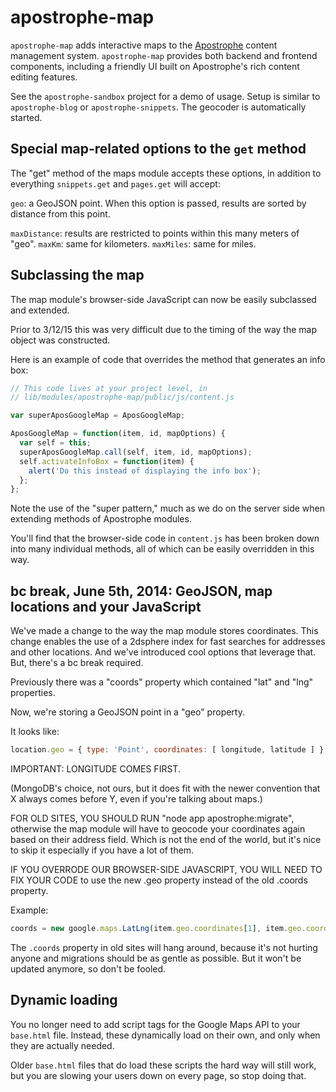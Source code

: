 # apostrophe-map

`apostrophe-map` adds interactive maps to the [Apostrophe](http://github.com/punkave/apostrophe) content management system. `apostrophe-map` provides both backend and frontend components, including a friendly UI built on Apostrophe's rich content editing features.

See the `apostrophe-sandbox` project for a demo of usage. Setup is similar to `apostrophe-blog` or `apostrophe-snippets`. The geocoder is automatically started.

## Special map-related options to the `get` method

The "get" method of the maps module accepts these options, in addition to everything `snippets.get` and `pages.get` will accept:

`geo`: a GeoJSON point. When this option is passed, results are sorted by distance from this point.

`maxDistance`: results are restricted to points within this many meters of "geo".
`maxKm`: same for kilometers.
`maxMiles`: same for miles.

## Subclassing the map

The map module's browser-side JavaScript can now be easily subclassed and extended.

Prior to 3/12/15 this was very difficult due to the timing of the way the map object was constructed.

Here is an example of code that overrides the method that generates an info box:

```javascript
// This code lives at your project level, in
// lib/modules/apostrophe-map/public/js/content.js

var superAposGoogleMap = AposGoogleMap;

AposGoogleMap = function(item, id, mapOptions) {
  var self = this;
  superAposGoogleMap.call(self, item, id, mapOptions);
  self.activateInfoBox = function(item) {
    alert('Do this instead of displaying the info box');
  };
};
```

Note the use of the "super pattern," much as we do on the server side when extending methods of Apostrophe modules.

You'll find that the browser-side code in `content.js` has been broken down into many individual methods, all of which can be easily overridden in this way.

## bc break, June 5th, 2014: GeoJSON, map locations and your JavaScript

We've made a change to the way the map module stores coordinates. This change enables the use of a 2dsphere index for fast searches for addresses and other locations. And we've introduced cool options that leverage that. But, there's a bc break required.

Previously there was a "coords" property which contained "lat" and "lng" properties.

Now, we're storing a GeoJSON point in a "geo" property.

It looks like:

```javascript
location.geo = { type: 'Point', coordinates: [ longitude, latitude ] };
```

IMPORTANT: LONGITUDE COMES FIRST.

(MongoDB's choice, not ours, but it does fit with the newer convention that X always comes before Y, even if you're talking about maps.)

FOR OLD SITES, YOU SHOULD RUN "node app apostrophe:migrate", otherwise the map module will have to geocode your coordinates again based on their address field. Which is not the end of the world, but it's nice to skip it especially if you have a lot of them.

IF YOU OVERRODE OUR BROWSER-SIDE JAVASCRIPT, YOU WILL NEED TO FIX YOUR CODE to use the new .geo property instead of the old .coords property.

Example:

```javascript
coords = new google.maps.LatLng(item.geo.coordinates[1], item.geo.coordinates[0]);
```

The `.coords` property in old sites will hang around, because it's not hurting anyone and migrations should be as gentle as possible. But it won't be updated anymore, so don't be fooled.

## Dynamic loading

You no longer need to add script tags for the Google Maps API to your `base.html` file. Instead, these dynamically load on their own, and only when they are actually needed.

Older `base.html` files that do load these scripts the hard way will still work, but you are slowing your users down on every page, so stop doing that.
